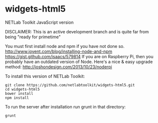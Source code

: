 widgets-html5
=============

NETLab Toolkit JavaScript version

DISCLAIMER: This is an active development branch and is quite far from being "ready for primetime"

You must first install node and npm if you have not done so.
http://www.joyent.com/blog/installing-node-and-npm 
https://gist.github.com/isaacs/579814
If you are on Raspberry Pi, then you probably have an outdated version of Node. Here's a nice & easy upgrade method: http://joshondesign.com/2013/10/23/noderpi

To install this version of NETLab Toolkit:
```
git clone https://github.com/netlabtoolkit/widgets-html5.git
cd widgets-html5
bower install
npm install
```
To run the server after installation run grunt in that directory:
```
grunt
```
